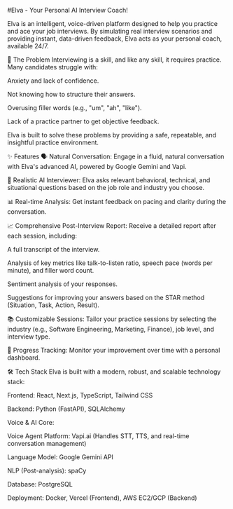
#Elva - Your Personal AI Interview Coach!

Elva is an intelligent, voice-driven platform designed to help you practice and ace your job interviews. By simulating real interview scenarios and providing instant, data-driven feedback, Elva acts as your personal coach, available 24/7.

🎤 The Problem
Interviewing is a skill, and like any skill, it requires practice. Many candidates struggle with:

Anxiety and lack of confidence.

Not knowing how to structure their answers.

Overusing filler words (e.g., "um", "ah", "like").

Lack of a practice partner to get objective feedback.

Elva is built to solve these problems by providing a safe, repeatable, and insightful practice environment.

✨ Features
🗣️ Natural Conversation: Engage in a fluid, natural conversation with Elva's advanced AI, powered by Google Gemini and Vapi.

🧠 Realistic AI Interviewer: Elva asks relevant behavioral, technical, and situational questions based on the job role and industry you choose.

📊 Real-time Analysis: Get instant feedback on pacing and clarity during the conversation.

📈 Comprehensive Post-Interview Report: Receive a detailed report after each session, including:

A full transcript of the interview.

Analysis of key metrics like talk-to-listen ratio, speech pace (words per minute), and filler word count.

Sentiment analysis of your responses.

Suggestions for improving your answers based on the STAR method (Situation, Task, Action, Result).

📚 Customizable Sessions: Tailor your practice sessions by selecting the industry (e.g., Software Engineering, Marketing, Finance), job level, and interview type.

🚀 Progress Tracking: Monitor your improvement over time with a personal dashboard.

🛠️ Tech Stack
Elva is built with a modern, robust, and scalable technology stack:

Frontend: React, Next.js, TypeScript, Tailwind CSS

Backend: Python (FastAPI), SQLAlchemy

Voice & AI Core:

Voice Agent Platform: Vapi.ai (Handles STT, TTS, and real-time conversation management)

Language Model: Google Gemini API

NLP (Post-analysis): spaCy

Database: PostgreSQL

Deployment: Docker, Vercel (Frontend), AWS EC2/GCP (Backend)
